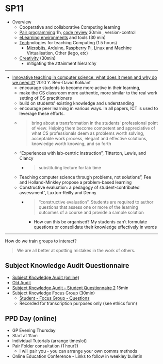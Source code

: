 SP11
====

* Overview
    * Cooperative and collaborative Computing learning
    * [Pair programming](./pairProgramming.md) 1h, [code review](./code-review.md) 30min , version-control
    * [eLearning environments](./eLearningEnvironments.md) and tools (30 min)
    * [Tech](./tech.md)nologies for teaching Computing (1.5 hours)
        * [Microbits](../physicalProgramming/microbit/README.md), Arduino, Raspberry Pi, Linux and Machine Virtualisation, Other (lego, etc)
    * [Creativity](./creativity.md) (30min)
        * mitigating the attainment hierarchy

---

* [Innovative teaching in computer science: what does it mean and why do we need it?](https://www.tandfonline.com/doi/full/10.1080/08993408.2010.486239) 2010 Y. Ben-David Kolikant 
    * encourage students to become more active in their learning, 
    * make the CS classroom more authentic, more similar to the real work setting of CS practitioners
    * build on students' existing knowledge and understanding
    * encourage peer learning in various ways. In all papers, ICT is used to leverage these efforts.
    * > bring about a transformation in the students' professional point of view: Helping them become competent and appreciative of what CS professionals deem as problems worth solving, acceptable work process, elegant and effective solutions, knowledge worth knowing, and so forth
    * “Experiences with lab-centric instruction”, Titterton, Lewis, and Clancy
        * > substituting lecture for lab time
    * Teaching computer science through problems, not solutions”, Fee and Holland-Minkley propose a problem-based learning
    * Constructive evaluation: a pedagogy of student-contributed assessment”, Luxton-Reilly and Denny
        * > “constructive evaluation”. Students are required to author questions that assess one or more of the learning outcomes of a course and provide a sample solution
            * How can this be organised? My students can't formulate questions or consolidate their knowledge effectively in words


---

How do we train groups to interact?
> We are all better at spotting mistakes in the work of others.



Subject Knowledge Audit Questionnaire
-------------------------------------

* [Subject Knowledge Audit (online)](https://computingteachers.uk/subjectKnowledge/subject-knowledge.html)
* [Old Audit](https://learn.canterbury.ac.uk/bbcswebdav/pid-3199289-dt-content-rid-4564271_1/xid-4564271_1)
* [Subject Knowledge Audit - Student Questionnaire 2](https://forms.office.com/Pages/ResponsePage.aspx?id=2rIgA90iq02MIW5kS6FPE4bZosdBzY5AvRurHpjUivVUNFFMUUxZV1NXWko2RlU2TUZTOVpaR1pUTS4u) 15min
* Subject Knowledge Focus Group (30min)
    * [Student - Focus Group - Questions](https://github.com/ComputingTeachers/subjectKnowledge/blob/main/_evaluation.md#student---focus-group)
    * Recorded for transcription purposes only (see ethics form)


PPD Day (online)
-------

* GP Evening Thursday
* Start at 11am
* Individual Tutorials (arrange timeslot)
* Pair Folder consultation (1 hour?)
    * I will pair you - you can arrange your own comms methods
* Online Education Conference - Links to follow in weekley bulletin